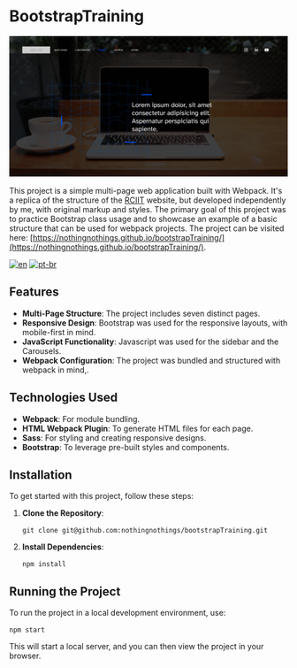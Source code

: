 # BootstrapTraining

![BootstrapTraining](screenshot.png)

This project is a simple multi-page web application built with Webpack. It's a replica of the structure of the [RCIIT](https://www.rciit.com/) website, but developed independently by me, with original markup and styles. The primary goal of this project was to practice Bootstrap class usage and to showcase an example of a basic structure that can be used for webpack projects. The project can be visited here: [https://nothingnothings.github.io/bootstrapTraining/](https://nothingnothings.github.io/bootstrapTraining/).

[![en](https://img.shields.io/badge/lang-en-red.svg?style=flat-square)](https://github.com/nothingnothings/bootstrapTraining)
[![pt-br](https://img.shields.io/badge/lang-pt--br-green.svg?style=flat-square)](https://github.com/nothingnothings/bootstrapTraining/blob/master/README.pt-br.md)

## Features

- **Multi-Page Structure**: The project includes seven distinct pages.
- **Responsive Design**: Bootstrap was used for the responsive layouts, with mobile-first in mind.
- **JavaScript Functionality**: Javascript was used for the sidebar and the Carousels.
- **Webpack Configuration**: The project was bundled and structured with webpack in mind,.


## Technologies Used


- **Webpack**: For module bundling.
- **HTML Webpack Plugin**: To generate HTML files for each page.
- **Sass**: For styling and creating responsive designs.
- **Bootstrap**: To leverage pre-built styles and components.



## Installation

To get started with this project, follow these steps:


1. **Clone the Repository**:
   ```
   git clone git@github.com:nothingnothings/bootstrapTraining.git
    ```

2. **Install Dependencies**:
    ```
    npm install
    ```

## Running the Project

To run the project in a local development environment, use:

   ```
   npm start
   ```

This will start a local server, and you can then view the project in your browser.

